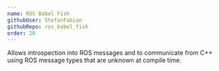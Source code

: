 ```yaml
---
name: ROS Babel Fish
githubUser: StefanFabian
githubRepo: ros_babel_fish
order: 20
---
```

Allows introspection into ROS messages and to communicate from C++ using ROS message types that are unknown at compile time.
